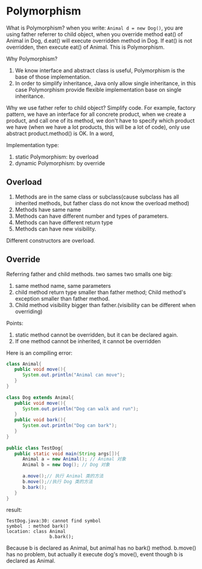 # Polymorphism

What is Polymorphism?
when you write:
``Animal d = new Dog()``, you are using father referrer to child object, when you override method eat() of Animal in Dog, d.eat() will execute overridden method in Dog. If eat() is not overridden, then execute eat() of Animal. This is Polymorphism.

Why Polymorphism?
1. We know interface and abstract class is useful, Polymorphism is the base of those implementation.
2. In order to simplify inheritance, Java only allow single inheritance, in this case Polymorphism provide flexible implementation base on single inheritance.

Why we use father refer to child object?
Simplify code.
For example, factory pattern, we have an interface for all concrete product, when we create a product, and call one of its method, we don't have to specify which product we have (when we have a lot products, this will be a lot of code), only use abstract product.method() is OK. In a word, 

Implementation type:
1. static Polymorphism: by overload
2. dynamic Polymorphism: by override


## Overload
1. Methods are in the same class or subclass(cause subclass has all inherited methods, but father class do not know the overload method)
2. Methods have same name
3. Methods can have different number and types of parameters.
4. Methods can have different return type
5. Methods can have new visibility.

Different constructors are overload.

## Override
Referring father and child methods.
two sames two smalls one big:
1. same method name, same parameters
2. child method return type smaller than father method; Child method's exception smaller than father method.
3. Child method visibility bigger than father.(visibility can be different when overriding)

Points:
1. static method cannot be overridden, but it can be declared again.
2. If one method cannot be inherited, it cannot be overridden

Here is an compiling error:
```java
class Animal{
   public void move(){
      System.out.println("Animal can move");
   }
}
 
class Dog extends Animal{
   public void move(){
      System.out.println("Dog can walk and run");
   }
   public void bark(){
      System.out.println("Dog can bark");
   }
}
 
public class TestDog{
   public static void main(String args[]){
      Animal a = new Animal(); // Animal 对象
      Animal b = new Dog(); // Dog 对象
 
      a.move();// 执行 Animal 类的方法
      b.move();//执行 Dog 类的方法
      b.bark();
   }
}
```
result:
```
TestDog.java:30: cannot find symbol
symbol  : method bark()
location: class Animal
                b.bark();
```
Because b is declared as Animal, but animal has no bark() method. b.move() has no problem, but actually it execute dog's move(), event though b is declared as Animal.